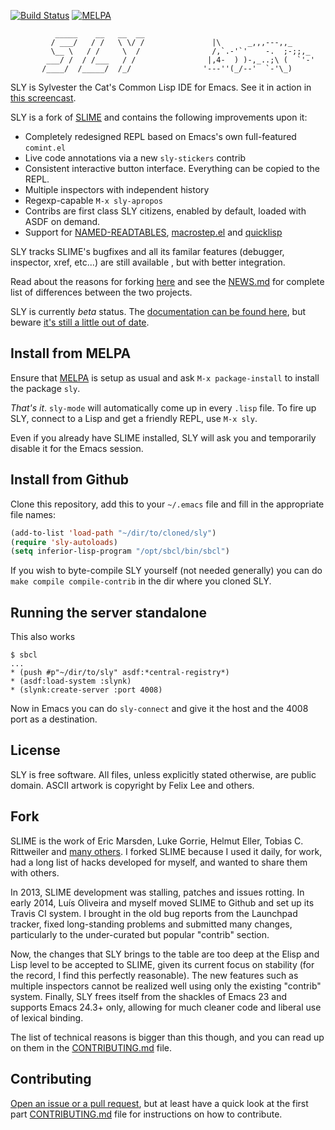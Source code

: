 [![Build Status](https://travis-ci.org/joaotavora/sly.png?branch=master)](https://travis-ci.org/joaotavora/sly)
[![MELPA](http://melpa.org/packages/sly-badge.svg)](http://melpa.org/#/sly)

```
          _____    __   __  __        
         / ___/   / /   \ \/ /               |\      _,,,---,,_
         \__ \   / /     \  /                /,`.-'`'    -.  ;-;;,_
        ___/ /  / /___   / /                |,4-  ) )-,_..;\ (  `'-'
       /____/  /_____/  /_/                '---''(_/--'  `-'\_)

```

SLY is Sylvester the Cat's Common Lisp IDE for Emacs. See it in action in
[this screencast][7].

SLY is a fork of [SLIME][1] and contains the following improvements upon
it:

* Completely redesigned REPL based on Emacs's own full-featured `comint.el`
* Live code annotations via a new `sly-stickers` contrib
* Consistent interactive button interface. Everything can be copied to the REPL.
* Multiple inspectors with independent history
* Regexp-capable `M-x sly-apropos`
* Contribs are first class SLY citizens, enabled by default, loaded with ASDF on
  demand.
* Support for [NAMED-READTABLES][11], [macrostep.el][12] and [quicklisp][13]

SLY tracks SLIME's bugfixes and all its familar features (debugger, inspector,
xref, etc...) are still available , but with better integration.

Read about the reasons for forking [here][2] and see the [NEWS.md][6] for
complete list of differences between the two projects.

SLY is currently *beta* status. The
[documentation can be found here][documentation], but beware
[it's still a little out of date](https://github.com/joaotavora/sly/issues/9).

Install from MELPA
------------------

Ensure that [MELPA][10] is setup as usual and ask `M-x package-install` to
install the package `sly`.

*That's it*. `sly-mode` will automatically come up in every `.lisp` file. To
fire up SLY, connect to a Lisp and get a friendly REPL, use `M-x sly`.

Even if you already have SLIME installed, SLY will ask you and temporarily
disable it for the Emacs session.

<!-- TODO put a screeshot here, maybe -->

Install from Github
-------------------

Clone this repository, add this to your `~/.emacs` file and fill in the
appropriate file names:

```el
(add-to-list 'load-path "~/dir/to/cloned/sly")
(require 'sly-autoloads)
(setq inferior-lisp-program "/opt/sbcl/bin/sbcl")
```

If you wish to byte-compile SLY yourself (not needed generally) you can do `make
compile compile-contrib` in the dir where you cloned SLY.

Running the server standalone
-----------------------------

This also works
```
$ sbcl
...
* (push #p"~/dir/to/sly" asdf:*central-registry*)
* (asdf:load-system :slynk)
* (slynk:create-server :port 4008)
```

Now in Emacs you can do `sly-connect` and give it the host and the 4008 port as
a destination.

License
-------

SLY is free software. All files, unless explicitly stated otherwise, are
public domain. ASCII artwork is copyright by Felix Lee and others.

Fork
----

SLIME is the work of Eric Marsden, Luke Gorrie, Helmut Eller, Tobias
C. Rittweiler and [many others][8]. I forked SLIME because I used it daily,
for work, had a long list of hacks developed for myself, and wanted to share
them with others.

In 2013, SLIME development was stalling, patches and issues rotting. In early 
2014,  Luís Oliveira and myself moved SLIME to Github and set up its Travis CI 
system. I brought in the old bug reports from the Launchpad tracker, fixed 
long-standing problems and submitted many changes, particularly to the 
under-curated but popular "contrib" section.

Now, the changes that SLY brings to the table are too deep at the Elisp and
Lisp level to be accepted to SLIME, given its current focus on stability (for
the record, I find this perfectly reasonable). The new features such as multiple
inspectors cannot be realized well using only the existing "contrib" system. 
Finally, SLY frees itself from the shackles of Emacs 23 and supports Emacs 24.3+ only,
allowing for much cleaner code and liberal use of lexical binding.

The list of technical reasons is bigger than this though, and you can read up on
them in the [CONTRIBUTING.md][9] file.

Contributing
------------

[Open an issue or a pull request][4], but at least have a quick look at the
first part [CONTRIBUTING.md][5] file for instructions on how to contribute.

[1]: http://www.common-lisp.net/project/slime/
[2]: https://github.com/joaotavora/sly/blob/master/README.md#fork
[4]: https://github.com/joaotavora/sly/issues
[5]: https://github.com/joaotavora/sly/blob/master/CONTRIBUTING.md
[6]: https://github.com/joaotavora/sly/blob/master/NEWS.md
[7]: https://www.youtube.com/watch?v=xqWkVvubnSI
[8]: http://common-lisp.net/project/slime/doc/html/Credits.html#Credits
[9]: https://github.com/joaotavora/sly/blob/master/CONTRIBUTING.md#architecture
[10]: https://github.com/milkypostman/melpa
[11]: https://github.com/joaotavora/sly-named-readtables
[12]: https://github.com/joaotavora/sly-macrostep
[13]: https://github.com/joaotavora/sly-quicklisp
[documentation]: http://joaotavora.github.io/sly

<!-- Local Variables: -->
<!-- fill-column: 80 -->
<!-- End: -->
